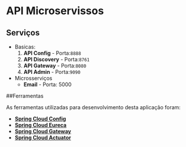 <h1>API Microservissos</h1>


<h2>Serviços</h2>





- Basicas:
  1. **API Config** - Porta:`8888`
  2. **API Discovery** - Porta:`8761`
  3. **API Gateway** - Porta:`8080`
  4. **API Admin** - Porta:`9090`
- Microsserviços
  - **Email** - Porta: 5000


##Ferramentas


As ferramentas utilizadas para desenvolvimento desta aplicação
foram:
- [**Spring Cloud Config**](https://spring.io/projects/spring-cloud-config)
- [**Spring Cloud Eureca**](https://spring.io/guides/gs/service-registration-and-discovery/)
- [**Spring Cloud Gateway**](https://spring.io/guides/gs/gateway/)
- [**Spring Cloud Actuator**](https://spring.io/guides/gs/actuator-service/)

